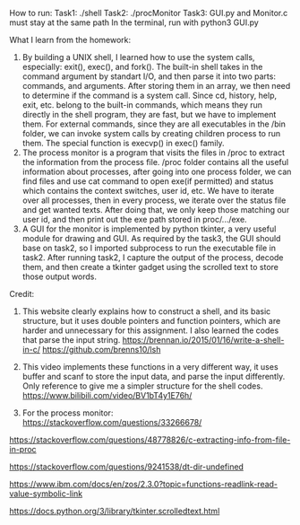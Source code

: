 How to run:
Task1: ./shell
Task2: ./procMonitor
Task3: GUI.py and Monitor.c must stay at the same path
In the terminal, run with python3 GUI.py

What I learn from the homework:
1. By building a UNIX shell, I learned how to use the system calls, especially: exit(), exec(), and fork().
The built-in shell takes in the command argument by standart I/O, and then parse it into two parts: commands, and arguments. After storing them in an array, we then need to determine if the command is a system call. Since cd, history, help, exit, etc. belong to the built-in commands, which means they run directly in the shell program, they are fast, but we have to implement them. For external commands, since they are all executables in the /bin folder, we can invoke system calls by creating children process to run them. The special function is execvp() in exec() family.
2. The process monitor is a program that visits the files in /proc to extract the information from the process file. /proc folder contains all the useful information about processes, after going into one process folder, we can find files and use cat command to open exe(if permitted) and status which contains the context switches, user id, etc. We have to iterate over all processes, then in every process, we iterate over the status file and get wanted texts. After doing that, we only keep those matching our user id, and then print out the exe path stored in proc/.../exe.
3. A GUI for the monitor is implemented by python tkinter, a very useful module for drawing and GUI. As required by the task3, the GUI should base on task2, so I imported subprocess to run the executable file in task2. After running task2, I capture the output of the process, decode them,  and then create a tkinter gadget using the scrolled text to store those output words.

Credit:
1. This website clearly explains how to construct a shell, and its basic structure, but it uses double pointers and function pointers, which are harder and unnecessary for this assignment. I also learned the codes that parse the input string.
https://brennan.io/2015/01/16/write-a-shell-in-c/
https://github.com/brenns10/lsh

2. This video implements these functions in a very different way, it uses buffer and scanf to store the input data, and parse the input differently. Only reference to give me a simpler structure for the shell codes.
https://www.bilibili.com/video/BV1bT4y1E76h/

3. For the process monitor:
https://stackoverflow.com/questions/33266678/

https://stackoverflow.com/questions/48778826/c-extracting-info-from-file-in-proc

https://stackoverflow.com/questions/9241538/dt-dir-undefined

https://www.ibm.com/docs/en/zos/2.3.0?topic=functions-readlink-read-value-symbolic-link

https://docs.python.org/3/library/tkinter.scrolledtext.html
